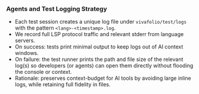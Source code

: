 ### Agents and Test Logging Strategy

- Each test session creates a unique log file under `vivafolio/test/logs` with the pattern `<lang>-<timestamp>.log`.
- We record full LSP protocol traffic and relevant stderr from language servers.
- On success: tests print minimal output to keep logs out of AI context windows.
- On failure: the test runner prints the path and file size of the relevant log(s) so developers (or agents) can open them directly without flooding the console or context.
- Rationale: preserves context-budget for AI tools by avoiding large inline logs, while retaining full fidelity in files.
